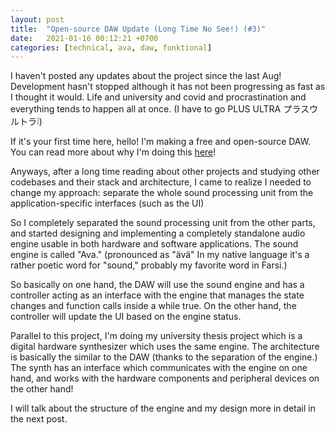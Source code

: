 ```yaml
---
layout: post
title:  "Open-source DAW Update (Long Time No See!) (#3)"
date:   2021-01-16 00:12:21 +0700
categories: [technical, ava, daw, funktional]
---
```

I haven't posted any updates about the project since the last Aug! Development hasn't stopped although it has not been progressing as fast as I thought it would. Life and university and covid and procrastination and everything tends to happen all at once. (I have to go PLUS ULTRA プラスウルトラ❕)

If it's your first time here, hello! I'm making a free and open-source DAW. You can read more about why I'm doing this [here](https://dev.to/amuuu/i-m-making-an-open-source-daw-1l1)!

Anyways, after a long time reading about other projects and studying other codebases and their stack and architecture, I came to realize I needed to change my approach: separate the whole sound processing unit from the application-specific interfaces (such as the UI) 

So I completely separated the sound processing unit from the other parts, and started designing and implementing a completely standalone audio engine usable in both hardware and software applications. The sound engine is called "Ava." (pronounced as "ävä" In my native language it's a rather poetic word for "sound," probably my favorite word in Farsi.) 

So basically on one hand, the DAW will use the sound engine and has a controller acting as an interface with the engine that manages the state changes and function calls inside a while true. On the other hand, the controller will update the UI based on the engine status.

Parallel to this project, I'm doing my university thesis project which is a digital hardware synthesizer which uses the same engine. The architecture is basically the similar to the DAW (thanks to the separation of the engine.) The synth has an interface which communicates with the engine on one hand, and works with the hardware components and peripheral devices on the other hand!

I will talk about the structure of the engine and my design more in detail in the next post.